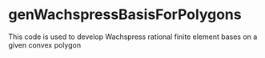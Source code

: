 # genWachspressBasisForPolygons
This code is used to develop Wachspress rational finite element bases on a given convex polygon
